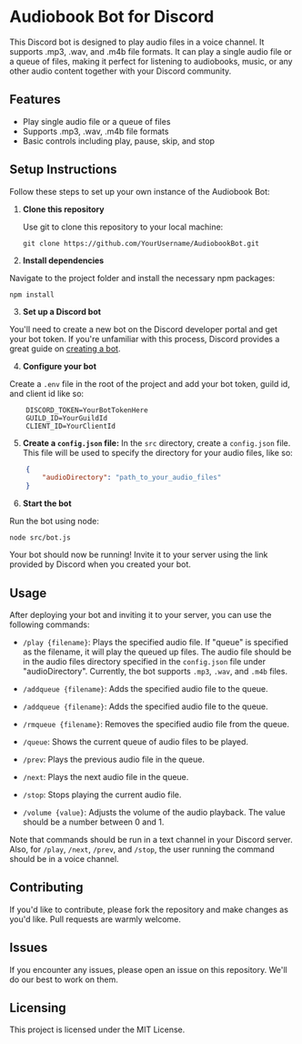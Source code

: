 # Audiobook Bot for Discord

This Discord bot is designed to play audio files in a voice channel. It supports .mp3, .wav, and .m4b file formats. It can play a single audio file or a queue of files, making it perfect for listening to audiobooks, music, or any other audio content together with your Discord community.

## Features
- Play single audio file or a queue of files
- Supports .mp3, .wav, .m4b file formats
- Basic controls including play, pause, skip, and stop

## Setup Instructions

Follow these steps to set up your own instance of the Audiobook Bot:

1. **Clone this repository**

   Use git to clone this repository to your local machine:
   
   `git clone https://github.com/YourUsername/AudiobookBot.git`

2. **Install dependencies**

Navigate to the project folder and install the necessary npm packages:

`npm install`


3. **Set up a Discord bot**

You'll need to create a new bot on the Discord developer portal and get your bot token. If you're unfamiliar with this process, Discord provides a great guide on [creating a bot](https://discordpy.readthedocs.io/en/stable/discord.html).

4. **Configure your bot**

Create a `.env` file in the root of the project and add your bot token, guild id, and client id like so:

```env
    DISCORD_TOKEN=YourBotTokenHere
    GUILD_ID=YourGuildId
    CLIENT_ID=YourClientId
```

5. **Create a `config.json` file:** In the `src` directory, create a `config.json` file. This file will be used to specify the directory for your audio files, like so:

```json
    {
        "audioDirectory": "path_to_your_audio_files"
    }
```

6. **Start the bot**

Run the bot using node:

`node src/bot.js`


Your bot should now be running! Invite it to your server using the link provided by Discord when you created your bot.

## Usage

After deploying your bot and inviting it to your server, you can use the following commands:

- `/play {filename}`: Plays the specified audio file. If "queue" is specified as the filename, it will play the queued up files. The audio file should be in the audio files directory specified in the `config.json` file under "audioDirectory". Currently, the bot supports `.mp3`, `.wav`, and `.m4b` files.
  
- `/addqueue {filename}`: Adds the specified audio file to the queue.
  
  
- `/addqueue {filename}`: Adds the specified audio file to the queue.
  
- `/rmqueue {filename}`: Removes the specified audio file from the queue.
  
- `/queue`: Shows the current queue of audio files to be played.
  
- `/prev`: Plays the previous audio file in the queue.
  
- `/next`: Plays the next audio file in the queue.
  
- `/stop`: Stops playing the current audio file.
  
- `/volume {value}`: Adjusts the volume of the audio playback. The value should be a number between 0 and 1.

Note that commands should be run in a text channel in your Discord server. Also, for `/play`, `/next`, `/prev`, and `/stop`, the user running the command should be in a voice channel.


## Contributing

If you'd like to contribute, please fork the repository and make changes as you'd like. Pull requests are warmly welcome.

## Issues

If you encounter any issues, please open an issue on this repository. We'll do our best to work on them.

## Licensing

This project is licensed under the MIT License.
